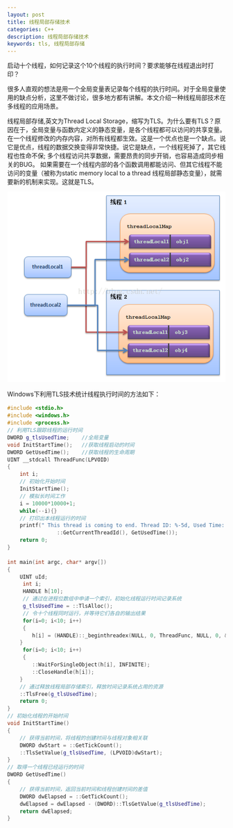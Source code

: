 ```yaml
---
layout: post
title: 线程局部存储技术
categories: C++
description: 线程局部存储技术
keywords: tls, 线程局部存储
---
```


启动十个线程，如何记录这个10个线程的执行时间？要求能够在线程退出时打印？

很多人直观的想法是用一个全局变量表记录每个线程的执行时间。对于全局变量使用的缺点分析，这里不做讨论，很多地方都有讲解。本文介绍一种线程局部技术在多线程的应用场景。

线程局部存储,英文为Thread Local Storage，缩写为TLS。为什么要有TLS？原因在于，全局变量与函数内定义的静态变量，是各个线程都可以访问的共享变量。
在一个线程修改的内存内容，对所有线程都生效。这是一个优点也是一个缺点。说它是优点，线程的数据交换变得非常快捷。说它是缺点，一个线程死掉了，其它线程也性命不保; 多个线程访问共享数据，需要昂贵的同步开销，也容易造成同步相关的BUG。
如果需要在一个线程内部的各个函数调用都能访问、但其它线程不能访问的变量（被称为static memory local to a thread 线程局部静态变量），就需要新的机制来实现。这就是TLS。

![](/images/posts/tls/1.png)

Windows下利用TLS技术统计线程执行时间的方法如下：

```cpp
#include <stdio.h>
#include <windows.h>
#include <process.h>
// 利用TLS跟踪线程的运行时间
DWORD g_tlsUsedTime;    //全局变量
void InitStartTime();   //获取线程启动的时间
DWORD GetUsedTime();    //获取线程的生命周期
UINT __stdcall ThreadFunc(LPVOID) 
{
    int i;
    // 初始化开始时间
    InitStartTime();
    // 模拟长时间工作
    i = 10000*10000+1;
    while(--i){}
    // 打印出本线程运行的时间
    printf(" This thread is coming to end. Thread ID: %-5d, Used Time: %d",
                ::GetCurrentThreadId(), GetUsedTime());
    return 0;
}

int main(int argc, char* argv[])
{
    UINT uId;
     int i;
     HANDLE h[10];
     // 通过在进程位数组中申请一个索引，初始化线程运行时间记录系统
     g_tlsUsedTime = ::TlsAlloc();
     // 令十个线程同时运行，并等待它们各自的输出结果
     for(i=0; i<10; i++)
     {       
        h[i] = (HANDLE)::_beginthreadex(NULL, 0, ThreadFunc, NULL, 0, &uId);         
    }
     for(i=0; i<10; i++)
     {       
        ::WaitForSingleObject(h[i], INFINITE);
        ::CloseHandle(h[i]);     
    }
    // 通过释放线程局部存储索引，释放时间记录系统占用的资源
    ::TlsFree(g_tlsUsedTime);
    return 0;
}
// 初始化线程的开始时间
void InitStartTime()
{
    // 获得当前时间，将线程的创建时间与线程对象相关联
    DWORD dwStart = ::GetTickCount();
    ::TlsSetValue(g_tlsUsedTime, (LPVOID)dwStart);
}
// 取得一个线程已经运行的时间
DWORD GetUsedTime()
{
    // 获得当前时间，返回当前时间和线程创建时间的差值
    DWORD dwElapsed = ::GetTickCount();
    dwElapsed = dwElapsed - (DWORD)::TlsGetValue(g_tlsUsedTime);
    return dwElapsed;
}
```